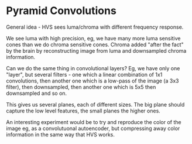 # Pyramid Convolutions

General idea - HVS sees luma/chroma with different frequency response.

We see luma with high precision, eg, we have many more luma sensitive cones
than we do chroma sensitive cones. Chroma added "after the fact" by the brain
by reconstructing image from luma and downsampled chroma information.

Can we do the same thing in convolutional layers? Eg, we have only one "layer",
but several filters - one which a linear combination of 1x1 convolutions, then
another one which is a low-pass of the image (a 3x3 filter), then downsampled, then
another one which is 5x5 then downsampled and so on.

This gives us several planes, each of different sizes. The big plane should capture the
low level features, the small planes the higher ones.

An interesting experiment would be to try and reproduce the color of the image eg, as a
convolutuonal autoencoder, but compressing away color information in the same way that
HVS works.
